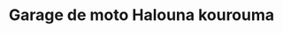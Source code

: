 ---
title: "Garage de moto Halouna kourouma"
url: /koundou/garage-de-moto-halouna-kourouma/
shop: réparation de voitures
---